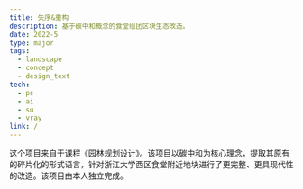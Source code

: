 ```yaml
---
title: 失序&重构
description: 基于碳中和概念的食堂组团区块生态改造。
date: 2022-5
type: major
tags:
  - landscape
  - concept
  - design_text
tech:
  - ps
  - ai
  - su
  - vray
link: /
---
```



这个项目来自于课程《园林规划设计》。该项目以碳中和为核心理念，提取其原有的碎片化的形式语言，针对浙江大学西区食堂附近地块进行了更完整、更具现代性的改造。该项目由本人独立完成。
